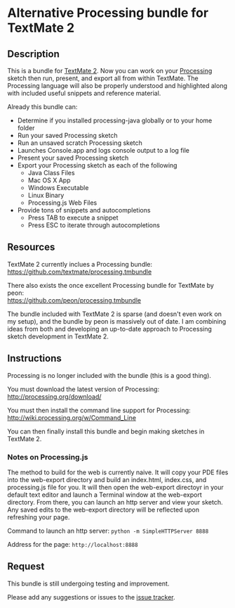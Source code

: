 # Alternative Processing bundle for TextMate 2

## Description

This is a bundle for [TextMate 2](https://github.com/textmate/textmate). Now you can work on your [Processing](http://processing.org/) sketch then run, present, and export all from within TextMate. The Processing language will also be properly understood and highlighted along with included useful snippets and reference material.

Already this bundle can:
* Determine if you installed processing-java globally or to your home folder
* Run your saved Processing sketch
* Run an unsaved scratch Processing sketch
* Launches Console.app and logs console output to a log file
* Present your saved Processing sketch
* Export your Processing sketch as each of the following
  * Java Class Files
  * Mac OS X App
  * Windows Executable
  * Linux Binary
  * Processing.js Web Files
* Provide tons of snippets and autocompletions
  * Press TAB to execute a snippet
  * Press ESC to iterate through autocompletions

## Resources

TextMate 2 currently inclues a Processing bundle:  
https://github.com/textmate/processing.tmbundle

There also exists the once excellent Processing bundle for TextMate by peon:  
https://github.com/peon/processing.tmbundle

The bundle included with TextMate 2 is sparse (and doesn't even work on my setup), and the bundle by peon is massively out of date. I am combining ideas from both and developing an up-to-date approach to Processing sketch development in TextMate 2.

## Instructions

Processing is no longer included with the bundle (this is a good thing).

You must download the latest version of Processing:  
http://processing.org/download/

You must then install the command line support for Processing:  
http://wiki.processing.org/w/Command_Line

You can then finally install this bundle and begin making sketches in TextMate 2.

### Notes on Processing.js

The method to build for the web is currently naive. It will copy your PDE files into the web-export directory and build an index.html, index.css, and processing.js file for you. It will then open the web-export directoyr in your default text editor and launch a Terminal window at the web-export directory. From there, you can launch an http server and view your sketch. Any saved edits to the web-export directory will be reflected upon refreshing your page.

Command to launch an http server:
`python -m SimpleHTTPServer 8888`

Address for the page:
`http://localhost:8888`

## Request

This bundle is still undergoing testing and improvement.

Please add any suggestions or issues to the [issue tracker](https://github.com/TrevorSayre/Processing.tmbundle/issues).
